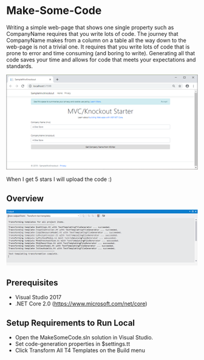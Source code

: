 # Make-Some-Code
Writing a simple web-page that shows one single property such as CompanyName requires that you write lots of code. The journey that CompanyName makes from a column on a table all the way down to the web-page is not a trivial one. It requires that you write lots of code that is prone to error and time consuming (and boring to write). Generating all that code saves your time and allows for code that meets your expectations and standards.

![UWP](sampleapp.png)

When I get 5 stars I will upload the code :)

## Overview

![xxx](t4output.png)

## Prerequisites

* Visual Studio 2017
* .NET Core 2.0 (https://www.microsoft.com/net/core)

## Setup Requirements to Run Local

* Open the MakeSomeCode.sln solution in Visual Studio.
* Set code-generation properties in $settings.tt
* Click Transform All T4 Templates on the Build menu
